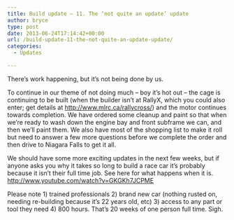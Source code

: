 ```yaml
---
title: Build update – 11. The ‘not quite an update’ update
author: bryce
type: post
date: 2013-06-24T17:14:42+00:00
url: /build-update-11-the-not-quite-an-update-update/
categories:
  - Updates

---
```

There&#8217;s work happening, but it&#8217;s not being done by us.

<!--more-->

To continue in our theme of not doing much &#8211; boy it&#8217;s hot out &#8211; the cage is continuing to be built (when the builder isn&#8217;t at RallyX, which you could also enter; get details at <http://www.mlrc.ca/rallycross/>) and the motor continues towards completion. We have ordered some cleanup and paint so that when we&#8217;re ready to wash down the engine bay and front subframe we can, and then we&#8217;ll paint them. We also have most of the shopping list to make it roll but need to answer a few more questions before we complete the order and then drive to Niagara Falls to get it all.

We should have some more exciting updates in the next few weeks, but if anyone asks you why it takes so long to build a race car it&#8217;s probably because it isn&#8217;t their full time job. See here for what happens when it is. <http://www.youtube.com/watch?v=GKGKh7JCPME>

Please note 1) trained professionals 2) brand new car (nothing rusted on, needing re-building because it&#8217;s 22 years old, etc) 3) access to any part or tool they need 4) 800 hours. That&#8217;s 20 weeks of one person full time. Sigh.

&nbsp;